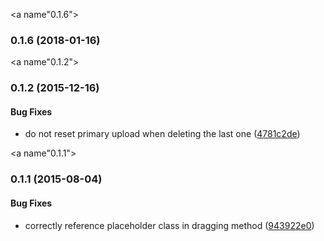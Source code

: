 <a name"0.1.6"></a>
### 0.1.6 (2018-01-16)


<a name"0.1.2"></a>
### 0.1.2 (2015-12-16)


#### Bug Fixes

* do not reset primary upload when deleting the last one ([4781c2de](http://github.com/esbenp/fineuploader-client-primary-drag.git/commit/4781c2de))


<a name"0.1.1"></a>
### 0.1.1 (2015-08-04)


#### Bug Fixes

* correctly reference placeholder class in dragging method ([943922e0](http://github.com/esbenp/fineuploader-client-primary-drag.git/commit/943922e0))

